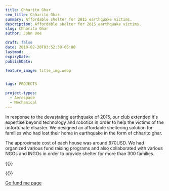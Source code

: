 ```yaml
---
title: Chharito Ghar
seo_title: Chharito Ghar
summary: Affordable shelter for 2015 earthquake victims.
description: Affordable shelter for 2015 earthquake victims.
slug: Chharito Ghar
author: John Doe

draft: false
date: 2019-02-20T03:52:30-05:00
lastmod: 
expiryDate: 
publishDate: 

feature_image: title_img.webp


tags: PROJECTS

project-types: 
  - Aerospace
  - Mechanical
---
```


In response to the devastating earthquake of 2015, our club extended it's expertise beyond technology and robotics in order to help the victims of the unfortunate disaster. We designed an affordable sheltering solution for families who had lost their home in earthquake in the form of chharito ghar.

The approximate cost of each house was around 970USD. We had organized various fund raising programs and also collaborated with various NGOs and INGOs in order to provide shelter for more than 300 families.

{{<image-with-caption img_src="3d.webp" cation="Chharito Sabhagriha">}}

{{<image-with-caption img_src="go_fund_me.webp" caption="Go Fund Me">}}

[Go fund me page](https://www.gofundme.com/f/reliefrobotics)


